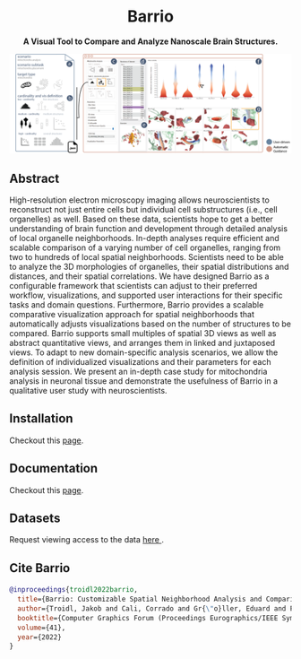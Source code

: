 <h1 align="center">
  Barrio
</h1>

<div align="center">
  
  **A Visual Tool to Compare and Analyze Nanoscale Brain Structures.**
  
</div>

<div id="teaser" align="center">
  
  ![UI](doc/images/teaser.png)
  
</div>

## Abstract
High-resolution electron microscopy imaging allows neuroscientists to reconstruct not just entire cells but individual cell substructures (i.e., cell organelles) as well. Based on these data, scientists hope to get a better understanding of brain function and development through detailed analysis of local organelle neighborhoods. In-depth analyses require efficient and scalable comparison of a varying number of cell organelles, ranging from two to hundreds of local spatial neighborhoods. Scientists need to be able to analyze the 3D morphologies of organelles, their spatial distributions and distances, and their spatial correlations. We have designed Barrio as a configurable framework that scientists can adjust to their preferred workflow, visualizations, and supported user interactions for their specific tasks and domain questions. Furthermore, Barrio provides a scalable comparative visualization approach for spatial neighborhoods that automatically adjusts visualizations based on the number of structures to be compared. Barrio supports small multiples of spatial 3D views as well as abstract quantitative views, and arranges them in linked and juxtaposed views. To adapt to new domain-specific analysis scenarios, we allow the definition of individualized visualizations and their parameters for each analysis session. We present an in-depth case study for mitochondria analysis in neuronal tissue and demonstrate the usefulness of Barrio in a qualitative user study with neuroscientists.

## Installation
Checkout this [page](https://github.com/jakobtroidl/Barrio/wiki/01---Getting-Started).

## Documentation
Checkout this [page](https://github.com/jakobtroidl/Barrio/wiki).

## Datasets
Request viewing access to the data [here ](https://drive.google.com/drive/folders/1TLP3baEEqj4fjBwCXE6WSKHmaPgFeMJ_?usp=sharing).

## Cite Barrio
```bibtex
@inproceedings{troidl2022barrio,
  title={Barrio: Customizable Spatial Neighborhood Analysis and Comparison for Nanoscale Brain Structures},
  author={Troidl, Jakob and Cali, Corrado and Gr{\"o}ller, Eduard and Pfister, Hanspeter and Hadwiger, Markus and Beyer, Johanna},
  booktitle={Computer Graphics Forum (Proceedings Eurographics/IEEE Symposium on Visualization, Eurovis 2022},
  volume={41},
  year={2022}
}
```



